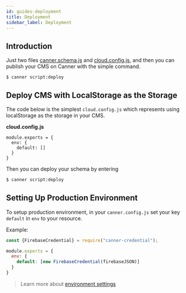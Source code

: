 ```yaml
---
id: guides-deployment
title: Deployment
sidebar_label: Deployment
---
```


## Introduction

Just two files [canner.schema.js](guides-setup#initial-your-schema) and [cloud.config.js](cli-cloud-config-js), and then you can publish your CMS on Canner with the simple command.

```
$ canner script:deploy
```

## Deploy CMS with LocalStorage as the Storage

The code below is the simplest `cloud.config.js` which represents using localStorage as the storage in your CMS. 

**cloud.config.js**
```
module.exports = {
  env: {
    default: []
  }
}
```

Then you can deploy your schema by entering

```sh
$ canner script:deploy
```

## Setting Up Production Environment

To setup production environment, in your `canner.config.js` set your key `default` in `env` to your resource.

Example:

```js
const {FirebaseCredential} = require("canner-credential");

module.exports = {
  env: {
    default: [new FirebaseCredential(firebaseJSON)]
  }
}
```

> Learn more about [environment settings](cli-canner-cloud-js#environment-env)
